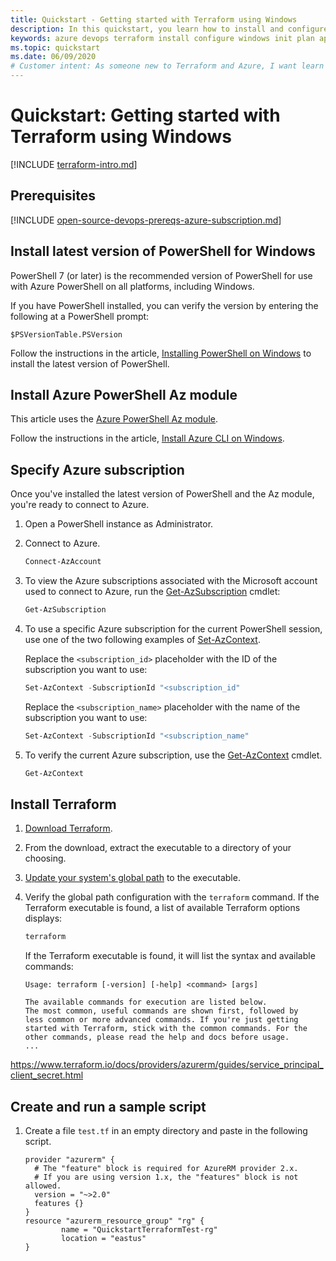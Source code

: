 ```yaml
---
title: Quickstart - Getting started with Terraform using Windows
description: In this quickstart, you learn how to install and configure Terraform to create Azure resources.
keywords: azure devops terraform install configure windows init plan apply execution login rbac service principal automated script cli powershell
ms.topic: quickstart
ms.date: 06/09/2020
# Customer intent: As someone new to Terraform and Azure, I want learn the basics of deploying Azure resources using Terraform from Windows.
---
```


# Quickstart: Getting started with Terraform using Windows
 
[!INCLUDE [terraform-intro.md](includes/terraform-intro.md)]

## Prerequisites

[!INCLUDE [open-source-devops-prereqs-azure-subscription.md](../includes/open-source-devops-prereqs-azure-subscription.md)]

## Install latest version of PowerShell for Windows

PowerShell 7 (or later) is the recommended version of PowerShell for use with Azure PowerShell on all platforms, including Windows.

If you have PowerShell installed, you can verify the version by entering the following at a PowerShell prompt:

```powershell-interactive
$PSVersionTable.PSVersion
```

Follow the instructions in the article, [Installing PowerShell on Windows](https://docs.microsoft.com/powershell/scripting/install/installing-powershell-core-on-windows?view=powershell-7) to install the latest version of PowerShell.

## Install Azure PowerShell Az module

This article uses the [Azure PowerShell Az module](https://docs.microsoft.com/powershell/azure/new-azureps-module-az?view=azps-4.2.0).

Follow the instructions in the article, [Install Azure CLI on Windows](/cli/azure/install-azure-cli-windows?view=azure-cli-latest).

## Specify Azure subscription

Once you've installed the latest version of PowerShell and the Az module, you're ready to connect to Azure.

1. Open a PowerShell instance as Administrator.

1. Connect to Azure.

    ```powershell
    Connect-AzAccount
    ```
    
1. To view the Azure subscriptions associated with the Microsoft account used to connect to Azure, run the [Get-AzSubscription](https://docs.microsoft.com/powershell/module/az.accounts/Get-AzSubscription?view=azps-4.1.0) cmdlet:

    ```powershell
    Get-AzSubscription
    ```

1. To use a specific Azure subscription for the current PowerShell session, use one of the two following examples of [Set-AzContext](https://docs.microsoft.com/powershell/module/az.accounts/set-azcontext?view=azps-4.1.0).

    Replace the `<subscription_id>` placeholder with the ID of the subscription you want to use:

    ```powershell
    Set-AzContext -SubscriptionId "<subscription_id"
    ```

    Replace the `<subscription_name>` placeholder with the name of the subscription you want to use:

    ```powershell
    Set-AzContext -SubscriptionId "<subscription_name"
    ```

1. To verify the current Azure subscription, use the [Get-AzContext](https://docs.microsoft.com/powershell/module/az.accounts/get-azcontext?view=azps-4.1.0) cmdlet.

    ```powershell
    Get-AzContext
    ```

## Install Terraform

1. [Download Terraform](https://www.terraform.io/downloads.html).

1. From the download, extract the executable to a directory of your choosing.

1. [Update your system's global path](https://stackoverflow.com/questions/1618280/where-can-i-set-path-to-make-exe-on-windows) to the executable.

1. Verify the global path configuration with the `terraform` command. If the Terraform executable is found, a list of available Terraform options displays:

    ```powershell
    terraform
    ```

    If the Terraform executable is found, it will list the syntax and available commands:

    ```output
    Usage: terraform [-version] [-help] <command> [args]

    The available commands for execution are listed below.
    The most common, useful commands are shown first, followed by
    less common or more advanced commands. If you're just getting
    started with Terraform, stick with the common commands. For the
    other commands, please read the help and docs before usage.
    ...
    ```









https://www.terraform.io/docs/providers/azurerm/guides/service_principal_client_secret.html













## Create and run a sample script

1. Create a file `test.tf` in an empty directory and paste in the following script.

    ```hcl
    provider "azurerm" {
      # The "feature" block is required for AzureRM provider 2.x.
      # If you are using version 1.x, the "features" block is not allowed.
      version = "~>2.0"
      features {}
    }
    resource "azurerm_resource_group" "rg" {
            name = "QuickstartTerraformTest-rg"
            location = "eastus"
    }
    ```

